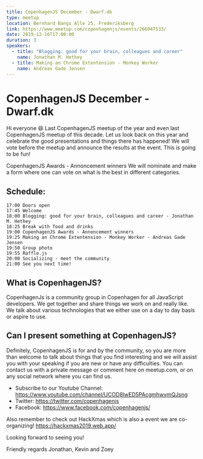 ```yaml
---
title: CopenhagenJS December - Dwarf.dk
type: meetup
location: Bernhard Bangs Alle 25, Frederiksberg
link: https://www.meetup.com/copenhagenjs/events/266947533/
date: 2019-12-16T17:00:00
duration: 3
speakers:
  - title: "Blogging: good for your brain, colleagues and career"
    name: Jonathan M. Hethey
  - title: Making an Chrome Extentension - Monkey Worker
    name: Andreas Gade Jensen
---
```


# CopenhagenJS December - Dwarf.dk

Hi everyone 😄
Last CopenhagenJS meetup of the year and even last CopenhagenJS meetup of this decade. Let us look back on this year and celebrate the good presentations and things there has happened! We will vote before the meetup and announce the results at the event. This is going to be fun!

CopenhagenJS Awards - Annoncement winners
We will nominate and make a form where one can vote on what is the best in different categories.

## Schedule:

    17:00 Doors open
    17:45 Welcome
    18:00 Blogging: good for your brain, colleagues and career - Jonathan M. Hethey
    18:25 Break with food and drinks
    19:00 CopenhagenJS Awards - Annoncement winners
    19:25 Making an Chrome Extentension - Monkey Worker - Andreas Gade Jensen
    19:50 Group photo
    19:55 Raffle.js
    20:00 Socializing - meet the community
    21:00 See you next time!

## What is CopenhagenJS?

CopenhagenJs is a community group in Copenhagen for all JavaScript developers. We get together and share things we work on and really like. We talk about various technologies that we either use on a day to day basis or aspire to use.

## Can I present something at CopenhagenJS?

Definitely, CopenhagenJS is for and by the community, so you are more than welcome to talk about things that you find interesting and we will assist you with your speaking if you are new or have any difficulties. You can contact us with a private message or comment here on meetup.com, or on any social network where you can find us.

- Subscribe to our Youtube Channel: https://www.youtube.com/channel/UCOD8lwED5PAcgmhwymQJsng
- Twitter: https://twitter.com/copenhagenjs
- Facebook: https://www.facebook.com/copenhagenjs/

Also remember to check out HackXmas which is also a event we are co-organizing! https://hackxmas2019.web.app/

Looking forward to seeing you!

Friendly regards
Jonathan, Kevin and Zoey
